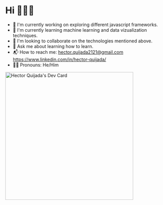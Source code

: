 # Hi 🙋🏻‍♂️

- 🎯 I'm currently working on exploring different javascript frameworks.
- 🛫 I'm currently learning machine learning and data vizualization techniques.
- 🤝 I'm looking to collaborate on the technologies mentioned above.
- 💭 Ask me about learning how to learn.
- 📬 How to reach me: hector.quijada2121@gmail.com https://www.linkedin.com/in/hector-quijada/
- 🕴🏼 Pronouns: He/Him

<a href="https://app.daily.dev/hq2121"><img src="https://api.daily.dev/devcards/34ece0200fc14033a5d22762f7670160.png?r=wpm" width="400" alt="Hector Quijada's Dev Card"/></a>
